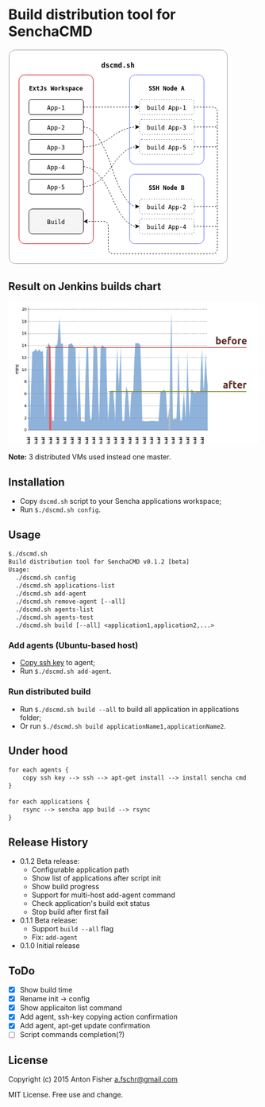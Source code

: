 # Build distribution tool for SenchaCMD

![Principle pic](https://github.com/antonfisher/dscmd/raw/master/docs/dscmd-principle.png)

## Result on Jenkins builds chart
![Result](https://github.com/antonfisher/dscmd/raw/master/docs/dscmd-jenkins-builds-chart.png)

__Note:__ 3 distributed VMs used instead one master.

## Installation
* Copy `dscmd.sh` script to your Sencha applications workspace;
* Run `$./dscmd.sh config`.

## Usage

```
$./dscmd.sh
Build distribution tool for SenchaCMD v0.1.2 [beta]
Usage:
  ./dscmd.sh config
  ./dscmd.sh applications-list
  ./dscmd.sh add-agent
  ./dscmd.sh remove-agent [--all]
  ./dscmd.sh agents-list
  ./dscmd.sh agents-test
  ./dscmd.sh build [--all] <application1,application2,...>
```

### Add agents (Ubuntu-based host)
* [Copy ssh key](https://www.digitalocean.com/community/tutorials/how-to-set-up-ssh-keys--2) to agent;
* Run `$./dscmd.sh add-agent`.

### Run distributed build
* Run `$./dscmd.sh build --all` to build all application in applications folder;
* Or run `$./dscmd.sh build applicationName1,applicationName2`.

## Under hood
```
for each agents {
    copy ssh key --> ssh --> apt-get install --> install sencha cmd
}

for each applications {
    rsync --> sencha app build --> rsync
}
```

## Release History
* 0.1.2 Beta release:
    * Configurable application path
    * Show list of applications after script init
    * Show build progress
    * Support for multi-host add-agent command
    * Check application's build exit status
    * Stop build after first fail
* 0.1.1 Beta release:
    * Support `build --all` flag
    * Fix: `add-agent`
* 0.1.0 Initial release

## ToDo
- [x] Show build time
- [x] Rename init -> config
- [x] Show applicaiton list command
- [x] Add agent, ssh-key copying action confirmation
- [x] Add agent, apt-get update confirmation
- [ ] Script commands completion(?)

## License
Copyright (c) 2015 Anton Fisher <a.fschr@gmail.com>

MIT License. Free use and change.
